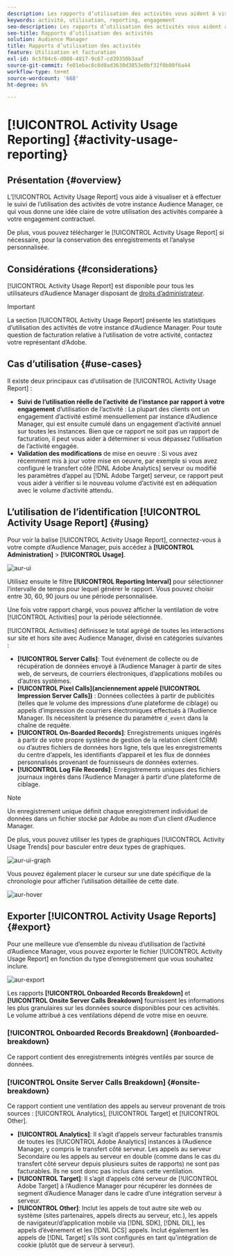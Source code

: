 ```yaml
---
description: Les rapports d’utilisation des activités vous aident à visualiser et à suivre l’utilisation des activités pour votre instance d’Audience Manager, afin que vous puissiez comparer votre utilisation réelle à votre engagement contractuel.
keywords: activité, utilisation, reporting, engagement
seo-description: Les rapports d’utilisation des activités vous aident à visualiser et à suivre l’utilisation des activités pour votre instance d’Audience Manager, afin que vous puissiez comparer votre utilisation réelle à votre engagement contractuel.
seo-title: Rapports d’utilisation des activités
solution: Audience Manager
title: Rapports d’utilisation des activités
feature: Utilisation et facturation
exl-id: 0c5f04c6-d008-4817-9c67-cd39350b3aaf
source-git-commit: fe01ebac8c0d0ad3630d3853e0bf32f0b00f6a44
workflow-type: tm+mt
source-wordcount: '668'
ht-degree: 6%

---
```


# [!UICONTROL Activity Usage Reporting] {#activity-usage-reporting}

## Présentation {#overview}

L’[!UICONTROL Activity Usage Report] vous aide à visualiser et à effectuer le suivi de l’utilisation des activités de votre instance Audience Manager, ce qui vous donne une idée claire de votre utilisation des activités comparée à votre engagement contractuel.

De plus, vous pouvez télécharger le [!UICONTROL Activity Usage Report] si nécessaire, pour la conservation des enregistrements et l’analyse personnalisée.

## Considérations {#considerations}

[!UICONTROL Activity Usage Report] est disponible pour tous les utilisateurs d’Audience Manager disposant de [droits d’administrateur](edit-account-settings.md).

>[!IMPORTANT]
>
>La section [!UICONTROL Activity Usage Report] présente les statistiques d’utilisation des activités de votre instance d’Audience Manager. Pour toute question de facturation relative à l’utilisation de votre activité, contactez votre représentant d’Adobe.

## Cas d’utilisation {#use-cases}

Il existe deux principaux cas d’utilisation de [!UICONTROL Activity Usage Report] :

* **Suivi de l’utilisation réelle de l’activité de l’instance par rapport à votre engagement** d’utilisation de l’activité : La plupart des clients ont un engagement d’activité estimé mensuellement par instance d’Audience Manager, qui est ensuite cumulé dans un engagement d’activité annuel sur toutes les instances. Bien que ce rapport ne soit pas un rapport de facturation, il peut vous aider à déterminer si vous dépassez l’utilisation de l’activité engagée.
* **Validation des modifications** de mise en oeuvre : Si vous avez récemment mis à jour votre mise en oeuvre, par exemple si vous avez configuré le transfert côté  [!DNL Adobe Analytics] serveur ou modifié les paramètres d’appel au  [!DNL Adobe Target] serveur, ce rapport peut vous aider à vérifier si le nouveau volume d’activité est en adéquation avec le volume d’activité attendu.

## L’utilisation de l’identification [!UICONTROL Activity Usage Report] {#using}

Pour voir la balise [!UICONTROL Activity Usage Report], connectez-vous à votre compte d’Audience Manager, puis accédez à **[!UICONTROL Administration]** > **[!UICONTROL Usage]**.

![aur-ui](assets/aur-ui.png)

Utilisez ensuite le filtre **[!UICONTROL Reporting Interval]** pour sélectionner l’intervalle de temps pour lequel générer le rapport. Vous pouvez choisir entre 30, 60, 90 jours ou une période personnalisée.

Une fois votre rapport chargé, vous pouvez afficher la ventilation de votre [!UICONTROL Activities] pour la période sélectionnée.

[!UICONTROL Activities] définissez le total agrégé de toutes les interactions sur site et hors site avec Audience Manager, divisé en catégories suivantes :

* **[!UICONTROL Server Calls]**: Tout événement de collecte ou de récupération de données envoyé à l’Audience Manager à partir de sites web, de serveurs, de courriers électroniques, d’applications mobiles ou d’autres systèmes.
* **[!UICONTROL Pixel Calls](anciennement appelé  [!UICONTROL Impression Server Calls])** : Données collectées à partir de publicités (telles que le volume des impressions d’une plateforme de ciblage) ou appels d’impression de courriers électroniques effectués à l’Audience Manager. Ils nécessitent la présence du paramètre `d_event` dans la chaîne de requête.
* **[!UICONTROL On-Boarded Records]**: Enregistrements uniques ingérés à partir de votre propre système de gestion de la relation client (CRM) ou d’autres fichiers de données hors ligne, tels que les enregistrements du centre d’appels, les identifiants d’appareil et les flux de données personnalisés provenant de fournisseurs de données externes.
* **[!UICONTROL Log File Records]**: Enregistrements uniques des fichiers journaux ingérés dans l’Audience Manager à partir d’une plateforme de ciblage.

>[!NOTE]
>
>Un enregistrement unique définit chaque enregistrement individuel de données dans un fichier stocké par Adobe au nom d’un client d’Audience Manager.

De plus, vous pouvez utiliser les types de graphiques [!UICONTROL Activity Usage Trends] pour basculer entre deux types de graphiques.

![aur-ui-graph](assets/aur-ui-graphs.png)

Vous pouvez également placer le curseur sur une date spécifique de la chronologie pour afficher l’utilisation détaillée de cette date.

![aur-hover](assets/aur-hover.png)

## Exporter [!UICONTROL Activity Usage Reports] {#export}

Pour une meilleure vue d’ensemble du niveau d’utilisation de l’activité d’Audience Manager, vous pouvez exporter le fichier [!UICONTROL Activity Usage Report] en fonction du type d’enregistrement que vous souhaitez inclure.

![aur-export](assets/aur-export.png)

Les rapports **[!UICONTROL Onboarded Records Breakdown]** et **[!UICONTROL Onsite Server Calls Breakdown]** fournissent les informations les plus granulaires sur les données source disponibles pour ces activités. Le volume attribué à ces ventilations dépend de votre mise en oeuvre.

### [!UICONTROL Onboarded Records Breakdown] {#onboarded-breakdown}

Ce rapport contient des enregistrements intégrés ventilés par source de données.

### [!UICONTROL Onsite Server Calls Breakdown] {#onsite-breakdown}

Ce rapport contient une ventilation des appels au serveur provenant de trois sources : [!UICONTROL Analytics], [!UICONTROL Target] et [!UICONTROL Other].

* **[!UICONTROL Analytics]**: Il s’agit d’appels serveur facturables transmis de toutes les  [!UICONTROL Adobe Analytics] instances à l’Audience Manager, y compris le transfert côté serveur. Les appels au serveur Secondaire ou les appels au serveur en double (comme dans le cas du transfert côté serveur depuis plusieurs suites de rapports) ne sont pas facturables. Ils ne sont donc pas inclus dans cette ventilation.
* **[!UICONTROL Target]**: Il s’agit d’appels côté serveur de  [!UICONTROL Adobe Target] à l’Audience Manager pour récupérer les données de segment d’Audience Manager dans le cadre d’une intégration serveur à serveur.
* **[!UICONTROL Other]**: Inclut les appels de tout autre site web ou système (sites partenaires, appels directs au serveur, etc.), les appels de navigateur/d’application mobile via  [!DNL SDK],  [!DNL DIL], les appels d’événement et les  [!DNL DCS] appels. Inclut également les appels de [!DNL Target] s’ils sont configurés en tant qu’intégration de cookie (plutôt que de serveur à serveur).

